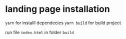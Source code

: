 # landing page installation

`yarn` for installl dependecies
`yarn build` for build project

run file `index.html` in folder `build`